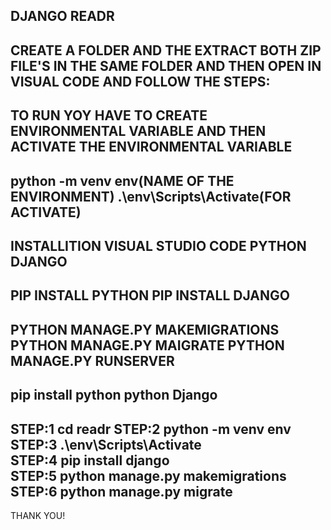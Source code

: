 DJANGO READR 
------------------------------------------------
CREATE A FOLDER AND THE EXTRACT BOTH ZIP FILE'S IN THE SAME FOLDER AND THEN OPEN IN VISUAL CODE AND FOLLOW THE STEPS: 
------------------------------------------------
TO RUN YOY HAVE TO CREATE ENVIRONMENTAL VARIABLE
AND THEN ACTIVATE THE ENVIRONMENTAL VARIABLE
------------------------------------------------
python -m venv env(NAME OF THE ENVIRONMENT)
.\env\Scripts\Activate(FOR ACTIVATE)
------------------------------------------------
INSTALLITION VISUAL STUDIO CODE
PYTHON
DJANGO
------------------------------------------------
PIP INSTALL PYTHON
PIP INSTALL DJANGO
------------------------------------------------
PYTHON MANAGE.PY MAKEMIGRATIONS
PYTHON MANAGE.PY MAIGRATE
PYTHON MANAGE.PY RUNSERVER
------------------------------------------------
pip install python
python Django
------------------------------------------------
STEP:1  cd readr 
STEP:2	python -m venv env                      
STEP:3	.\env\Scripts\Activate                   
STEP:4	pip install django                
STEP:5	python manage.py makemigrations
STEP:6	python manage.py migrate          
------------------------------------------------
THANK YOU!
